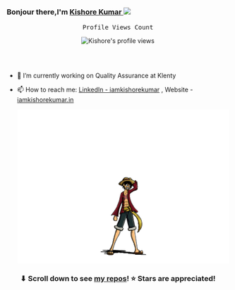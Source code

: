### Bonjour there,I'm [Kishore Kumar ](https://www.iamkishorekumar.in/) <img src="https://github.com/souvikguria98/souvikguria98/blob/master/Hi.gif" width="25">


<p align="center"> 
  <samp>
    Profile Views Count
  </samp>
</p>

<p align="center"> 
  <img src="https://profile-counter.glitch.me/iamkishorekumar-git/count.svg" alt="Kishore's profile views" /> 
</p>


<br/>
<br/>

- 🔭 I’m currently working on Quality Assurance at Klenty
- 📫 How to reach me: [LinkedIn - iamkishorekumar](https://www.linkedin.com/in/iamkishorekumar/) , Website - [iamkishorekumar.in](https://iamkishorekumar.in/)



  
  <p align="center">
  <img align="center" alt="OnePiece_Luffy" src="https://raw.githubusercontent.com/dev-akshat/archive/main/images/gifs/anime/luffy.gif"/>
</p>



<h3 align="center">⬇ Scroll down to see <a href="https://github.com/iamkishorekumar-git?tab=repositories">my repos</a>! ⭐ Stars are appreciated!</h3>
